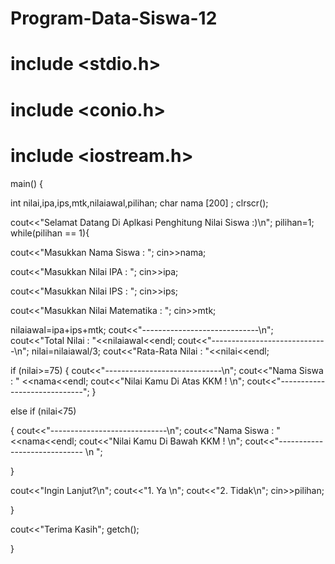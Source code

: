 # Program-Data-Siswa-12
# include <stdio.h>
# include <conio.h>
# include <iostream.h>
main()
{

int nilai,ipa,ips,mtk,nilaiawal,pilihan;
char nama [200] ;
clrscr();

cout<<"Selamat Datang Di Aplkasi Penghitung Nilai Siswa :)\n";
pilihan=1;
while(pilihan == 1){

cout<<"Masukkan Nama Siswa : ";
cin>>nama;

cout<<"Masukkan Nilai IPA : ";
cin>>ipa;

cout<<"Masukkan Nilai IPS : ";
cin>>ips;

cout<<"Masukkan Nilai Matematika : ";
cin>>mtk;

nilaiawal=ipa+ips+mtk;
cout<<"-----------------------------\n";
cout<<"Total Nilai : "<<nilaiawal<<endl;
cout<<"-----------------------------\n";
nilai=nilaiawal/3;
cout<<"Rata-Rata Nilai : "<<nilai<<endl;

if (nilai>=75)
{
  cout<<"-----------------------------\n";
  cout<<"Nama Siswa : " <<nama<<endl;
  cout<<"Nilai Kamu Di Atas KKM ! \n";
  cout<<"-----------------------------";
}

else if (nilai<75)

{
 cout<<"-----------------------------\n";
 cout<<"Nama Siswa : " <<nama<<endl;
 cout<<"Nilai Kamu Di Bawah KKM ! \n";
 cout<<"----------------------------- \n ";

}

cout<<"Ingin Lanjut?\n";
cout<<"1. Ya \n";
cout<<"2. Tidak\n";
cin>>pilihan;


}

cout<<"Terima Kasih";
getch();


}
